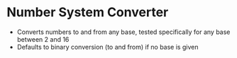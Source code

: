 # Number System Converter

* Converts numbers to and from any base, tested specifically for any base between 2 and 16
* Defaults to binary conversion (to and from) if no base is given
